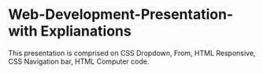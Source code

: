 # Web-Development-Presentation-with Explianations
This presentation is comprised on CSS Dropdown, From, HTML Responsive, CSS Navigation bar, HTML Computer code.
